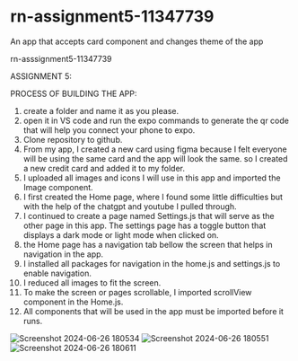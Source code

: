 # rn-assignment5-11347739
An app that accepts card component and changes theme of the app

rn-asssignment5-11347739

ASSIGNMENT 5:

PROCESS OF BUILDING THE APP:
1. create a folder and name it as you please.
2. open it in VS code and run the expo commands to generate the qr code that will help you connect your phone to expo.
3. Clone repository to github.
4. From my app, I created a new card using figma because I felt everyone will be using the same card and the app will look the same. so I created a new credit card and added it to my folder.
5. I uploaded all images and icons I will use in this app and imported the Image component.
6. I first created the Home page, where I found some little difficulties but with the help of the chatgpt and youtube I pulled through.
7. I continued to create a page named Settings.js that will serve as the other page in this app. The settings page has a toggle button that displays a dark mode or light mode when clicked on. 
8. the Home page has a navigation tab bellow the screen that helps in navigation in the app.
9. I installed all packages for navigation in the home.js and settings.js to enable navigation.
10. I reduced all images to fit the screen.
11. To make the screen or pages scrollable, I imported scrollView component in the Home.js.
12. All components that will be used in the app must be imported before it runs.


![Screenshot 2024-06-26 180534](https://github.com/ESIANNAN/rn-assignment5-11347739/assets/150846223/3c614959-d68e-4027-814a-c43f4e645ec4)
![Screenshot 2024-06-26 180551](https://github.com/ESIANNAN/rn-assignment5-11347739/assets/150846223/32ada249-13c7-4587-8e57-55495927f4aa)
![Screenshot 2024-06-26 180611](https://github.com/ESIANNAN/rn-assignment5-11347739/assets/150846223/f7353657-1541-4361-8a99-5d2412d56756)

